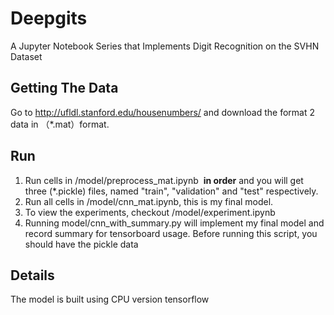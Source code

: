 # Deepgits
A Jupyter Notebook Series that Implements Digit Recognition on the SVHN Dataset 

## Getting The Data
Go to http://ufldl.stanford.edu/housenumbers/ and download the format 2 data in （\*.mat）format.

## Run 
1. Run cells in /model/preprocess_mat.ipynb  **in order** and you will get three (\*.pickle) files, named "train", "validation" and "test" respectively.
2. Run all cells in /model/cnn_mat.ipynb, this is my final model.
3. To view the experiments, checkout /model/experiment.ipynb
4. Running model/cnn_with_summary.py will implement my final model and record summary for tensorboard usage. Before running this script, you should have the pickle data

## Details
The model is built using CPU version tensorflow 
